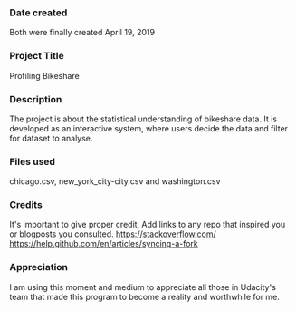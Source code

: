 ### Date created
Both were finally created April 19, 2019

### Project Title
Profiling Bikeshare

### Description
The project is about the statistical understanding of bikeshare data. It is developed as an interactive system, where users decide the data and filter for dataset to analyse.

### Files used
chicago.csv, new_york_city-city.csv and washington.csv

### Credits
It's important to give proper credit. Add links to any repo that inspired you or blogposts you consulted.
https://stackoverflow.com/
https://help.github.com/en/articles/syncing-a-fork

### Appreciation
I am using this moment and medium to appreciate all those in Udacity's team that made this program
to become a reality and worthwhile for me.
